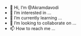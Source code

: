 - 👋 Hi, I’m @Akramdavodi
- 👀 I’m interested in ...
- 🌱 I’m currently learning ...
- 💞️ I’m looking to collaborate on ...
- 📫 How to reach me ...

<!---
Akramdavodi/Akramdavodi is a ✨ special ✨ repository because its `README.md` (this file) appears on your GitHub profile.
You can click the Preview link to take a look at your changes.
--->
